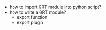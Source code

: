 * how to import GRT module into python script?
* how to write a GRT module?
  * export function
  * export plugin
